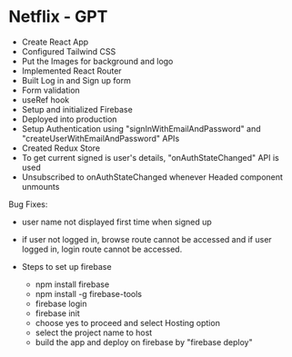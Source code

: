 # Netflix - GPT

- Create React App
- Configured Tailwind CSS
- Put the Images for background and logo
- Implemented React Router
- Built Log in and Sign up form
- Form validation
- useRef hook
- Setup and initialized Firebase
- Deployed into production
- Setup Authentication using "signInWithEmailAndPassword" and "createUserWithEmailAndPassword" APIs
- Created Redux Store
- To get current signed is user's details, "onAuthStateChanged" API is used
- Unsubscribed to onAuthStateChanged whenever Headed component unmounts

Bug Fixes:

- user name not displayed first time when signed up
- if user not logged in, browse route cannot be accessed and if user logged in, login route cannot be accessed.

- Steps to set up firebase
  - npm install firebase
  - npm install -g firebase-tools
  - firebase login
  - firebase init
  - choose yes to proceed and select Hosting option
  - select the project name to host
  - build the app and deploy on firebase by "firebase deploy"
